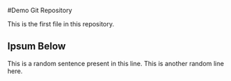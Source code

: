 #Demo Git Repository

This is the first file in this repository.

## Ipsum Below

This is a random sentence present in this line.
This is another random line here.